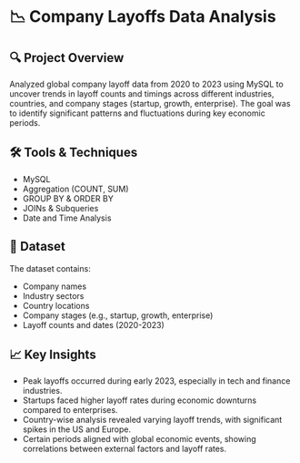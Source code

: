 # 📉 Company Layoffs Data Analysis

## 🔍 Project Overview
Analyzed global company layoff data from 2020 to 2023 using MySQL to uncover trends in layoff counts and timings across different industries, countries, and company stages (startup, growth, enterprise). The goal was to identify significant patterns and fluctuations during key economic periods.

## 🛠️ Tools & Techniques
- MySQL
- Aggregation (COUNT, SUM)
- GROUP BY & ORDER BY
- JOINs & Subqueries
- Date and Time Analysis

## 📁 Dataset
The dataset contains:
- Company names
- Industry sectors
- Country locations
- Company stages (e.g., startup, growth, enterprise)
- Layoff counts and dates (2020-2023)

## 📈 Key Insights
- Peak layoffs occurred during early 2023, especially in tech and finance industries.
- Startups faced higher layoff rates during economic downturns compared to enterprises.
- Country-wise analysis revealed varying layoff trends, with significant spikes in the US and Europe.
- Certain periods aligned with global economic events, showing correlations between external factors and layoff rates.

